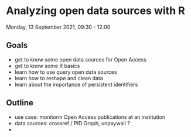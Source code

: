 # Analyzing open data sources with R
Monday, 13 September 2021, 09:30 - 12:00

## Goals
- get to know some open data sources for Open Access
- get to know some R basics
- learn how to use query open data sources
- learn how to reshape and clean data
- learn about the importance of persistent identifiers

## Outline
- use case: monitorin Open Access publications at an institution
- data sources: crossref / PID Graph, unpaywall ?
- 